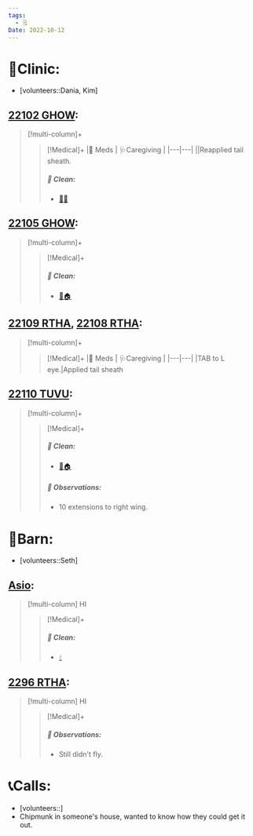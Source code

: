```yaml
---
tags:
  - 🗒️
Date: 2022-10-12
---
```


# 🏥Clinic:
- [volunteers::Dania, Kim]

## [22102 GHOW](../RARE%20Birds/22102%20GHOW.md):
> [!multi-column]+
>
>> [!Medical]+
>> |💊 Meds | 🩺Caregiving |
>> |---|---|
>> ||Reapplied tail sheath.
>>
>>##### 🫧 Clean:
>> - [🧼➗](../Admin/Codes/Cleaned%20with%20divider.md)

## [22105 GHOW](../RARE%20Birds/22105%20GHOW.md):
> [!multi-column]+
>
>> [!Medical]+
>>##### 🫧 Clean:
>> - [🧼🏠](../Admin/Codes/Moved%20to%20clean%20cage.md)

## [22109 RTHA](../RARE%20Birds/22109%20RTHA.md), [22108 RTHA](../RARE%20Birds/22108%20RTHA.md):
> [!multi-column]+
>
>> [!Medical]+
>> |💊 Meds | 🩺Caregiving |
>> |---|---|
>> |TAB to L eye.|Applied tail sheath

## [22110 TUVU](../RARE%20Birds/22110%20TUVU.md):
> [!multi-column]+
>
>> [!Medical]+
>>##### 🫧 Clean:
>> - [🧼🏠](../Admin/Codes/Moved%20to%20clean%20cage.md)
>>
>> ##### 🔭 Observations:
>> - 10 extensions to right wing.

# 🏡Barn:
- [volunteers::Seth]

## [Asio](../RARE%20Birds/Ed%20Birds/Asio.md):
> [!multi-column] HI
>
>> [!Medical]+
>>##### 🫧 Clean:
>> - [💧](../Admin/Codes/Fresh%20water.md)

## [2296 RTHA](../RARE%20Birds/2296%20RTHA.md):
> [!multi-column] HI
>
>> [!Medical]+
>> ##### 🔭 Observations:
>> - Still didn't fly.

# 📞Calls:
- [volunteers::]
- Chipmunk in someone's house, wanted to know how they could get it out. 